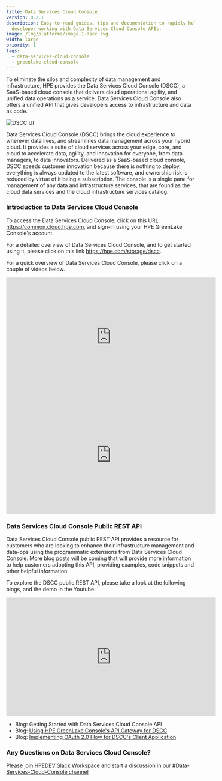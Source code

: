 ```yaml
---
title: Data Services Cloud Console
version: 0.2.1
description: Easy to read guides, tips and documentation to rapidly help any
  developer working with Data Services Cloud Console APIs.
image: /img/platforms/image-1-dscc.svg
width: large
priority: 1
tags:
  - data-services-cloud-console
  - greenlake-cloud-console
---
```

To eliminate the silos and complexity of data management and infrastructure, HPE provides the Data Services Cloud Console (DSCC), a SaaS-based cloud console that delivers cloud operational agility, and unified data operations as a service. Data Services Cloud Console also offers a unified API that gives developers access to infrastructure and data as code. 

![DSCC UI](/img/a-single-destination-for-data-and-infra-services.png "DSCC UI diagram")

Data Services Cloud Console (DSCC) brings the cloud experience to wherever data lives, and streamlines data management across your hybrid cloud. It provides a suite of cloud services across your edge, core, and cloud to accelerate data, agility, and innovation for everyone, from data managers, to data innovators. Delivered as a SaaS-based cloud console, DSCC speeds customer innovation because there is nothing to deploy, everything is always updated to the latest software, and ownership risk is reduced by virtue of it being a subscription. The console is a single pane for management of any data and infrastructure services, that are found as the cloud data services and  the cloud infrastructure services catalog. 

### Introduction to Data Services Cloud Console

To access the Data Services Cloud Console, click on this URL [](https://common.cloud.hpe.com)<https://common.cloud.hpe.com>, and sign-in using your HPE GreenLake Console's account. [](https://common.cloud.hpe.com)

For a detailed overview of Data Services Cloud Console, and to get started using it, please click on this link <https://hpe.com/storage/dscc>.

For a quick overview of Data Services Cloud Console, please click on a couple of videos below.

<iframe title="HPE Data Services Cloud Console Chalk Talk" width="560" height="315" src="https://www.youtube.com/embed/AxUE89X3Sy0" title="YouTube video player" frameborder="0" allow="accelerometer; autoplay; clipboard-write; encrypted-media; gyroscope; picture-in-picture" allowfullscreen></iframe>

<iframe title="A Closer Look at HPE Data Services Cloud Console" width="560" height="315" src="https://www.youtube.com/embed/lzOWapX0m5U" title="YouTube video player" frameborder="0" allow="accelerometer; autoplay; clipboard-write; encrypted-media; gyroscope; picture-in-picture" allowfullscreen></iframe>

### Data Services Cloud Console Public REST API

Data Services Cloud Console public REST API provides a resource for customers who are looking to enhance their infrastructure management and data-ops using the programmatic extensions from Data Services Cloud Console.  More blog posts will be coming that will provide more information to help customers adopting this API, providing examples, code snippets and other helpful information

To [](https://console-us1.data.cloud.hpe.com/doc/api/v1/)explore the DSCC public REST API, please take a look at the following blogs, and the demo in the Youtube.

<iframe title="Introduction to HPE Data Services Cloud Console public API" width="560" height="315" src="https://www.youtube.com/embed/g3UO0S-4r6I" title="YouTube video player" frameborder="0" allow="accelerometer; autoplay; clipboard-write; encrypted-media; gyroscope; picture-in-picture" allowfullscreen></iframe>

* Blog: Getting Started with Data Services Cloud Console API
* Blog: [Using HPE GreenLake Console's API Gateway for DSCC](https://developer.hpe.com/blog/api-console-for-data-services-cloud-console/)
* Blog: [Implementing OAuth 2.0 Flow for DSCC's Client Application](https://developer.hpe.com/blog/oauth2-for-hpe-greenlake-data-services-cloud-console/)

### Any Questions on Data Services Cloud Console?

Please join [HPEDEV Slack Workspace](https://slack.hpedev.io/) and start a discussion in our [\#Data-Services-Cloud-Console channel](https://hpedev.slack.com/archives/C02D6H623JP)